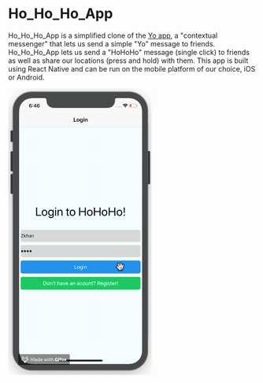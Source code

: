 # Ho_Ho_Ho_App

Ho_Ho_Ho_App is a simplified clone of the [Yo
app](https://www.justyo.co/), a "contextual messenger" that lets us send a
simple "Yo" message to friends. Ho_Ho_Ho_App lets us send a "HoHoHo" message (single click) to friends as well as share our locations (press and hold) with them. This app is built using React Native and can be run on the mobile platform of our choice, iOS or Android.

![](HoHoHO_demo.gif)
